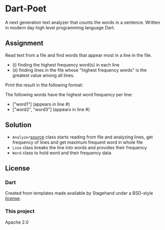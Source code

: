 # Dart-Poet
A next generation text analyzer that counts the words in a sentence. Written in modern day high level programming language Dart.

## Assignment
Read text from a file and find words that appear most in a line in the file. 

- (i) finding the highest frequency word(s) in each line 
- (ii) finding lines in the file whose "highest frequency words" is the greatest value among all lines. 

Print the result in the following format: 

The following words have the highest word frequency per line:

- ["word1"] (appears in line #)
- ["word2", "word3"] (appears in line #)

## Solution
- `Analyzer`[source](https://github.com/talhahasanzia/dart-poet/blob/master/bin/Analyzer.dart) class starts reading from file and analyzing lines, get frequency of lines and get maximum frequent word in whole file
- `Line` class breaks the line into words and provides their frequency
- `Word` class to hold word and their frequency data

## License
### Dart
Created from templates made available by Stagehand under a BSD-style
[license](https://github.com/dart-lang/stagehand/blob/master/LICENSE).

### This project
Apache 2.0 
